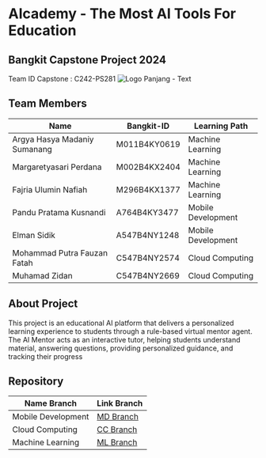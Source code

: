 # AIcademy - The Most AI Tools For Education

## Bangkit Capstone Project 2024
Team ID	Capstone	: C242-PS281
![Logo Panjang - Text](https://github.com/user-attachments/assets/7326fc08-e7e6-4865-9c06-997d1b0724b0)


## Team Members

| **Name**                          | **Bangkit-ID** | **Learning Path**          |
| --------------------------------- | -------------- | -------------------------- |
| Argya Hasya Madaniy Sumanang      | M011B4KY0619   | Machine Learning           |
| Margaretyasari Perdana            | M002B4KX2404   | Machine Learning           |
| Fajria Ulumin Nafiah              | M296B4KX1377   | Machine Learning           |
| Pandu Pratama Kusnandi            | A764B4KY3477   | Mobile Development         |
| Elman Sidik                       | A547B4NY1248   | Mobile Development         |
| Mohammad Putra Fauzan Fatah       | C547B4NY2574   | Cloud Computing            |
| Muhamad Zidan                     | C547B4NY2669   | Cloud Computing            |


## About Project

This project is an educational AI platform that delivers a personalized learning experience to students through a rule-based virtual mentor agent. 
The AI Mentor acts as an interactive tutor, helping students understand material, answering questions, providing personalized guidance, and tracking their progress


## Repository

| **Name Branch**      | **Link Branch**                                                                        |
| -------------------- | ---------------------------------------------------------------------------------------|
| Mobile Development   | [MD Branch](https://github.com/PanduPratamaKusnandi/Mentoring-Tim-November/tree/MD)    |
| Cloud Computing      | [CC Branch](https://github.com/PanduPratamaKusnandi/Mentoring-Tim-November/tree/CC)    |
| Machine Learning     | [ML Branch](https://github.com/PanduPratamaKusnandi/Mentoring-Tim-November/tree/ML)    |
